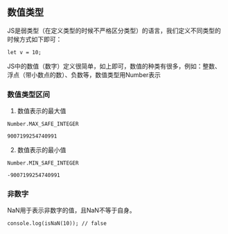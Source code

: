 ## 数值类型

JS是弱类型（在定义类型的时候不严格区分类型）的语言，我们定义不同类型的时候方式如下即可：

```
let v = 10;
```

JS中的数值（数字）定义很简单，如上即可，数值的种类有很多，例如：整数、浮点（带小数点的数）、负数等，数值类型用Number表示

### 数值类型区间

1. 数值表示的最大值

```
Number.MAX_SAFE_INTEGER

9007199254740991
```

2. 数值表示的最小值

```
Number.MIN_SAFE_INTEGER

-9007199254740991
```

### 非数字

NaN用于表示非数字的值，且NaN不等于自身。

```
console.log(isNaN(10)); // false
```



